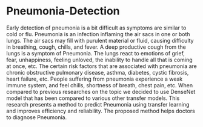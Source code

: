 # Pneumonia-Detection
Early detection of pneumonia is a bit difficult as symptoms are similar to cold or flu. Pneumonia is an infection inflaming the air sacs in one or both lungs. The air sacs may fill with purulent material or fluid, causing difficulty in breathing, cough, chills, and fever. A deep productive cough from the lungs is a symptom of Pneumonia. The lungs react to emotions of grief, fear, unhappiness, feeling unloved, the inability to handle all that is coming at once, etc. The certain risk factors that are associated with pneumonia are chronic obstructive pulmonary disease, asthma, diabetes, cystic fibrosis, heart failure, etc. People suffering from pneumonia experience a weak immune system, and feel chills, shortness of breath, chest pain, etc.  When compared to previous researches on the topic we decided to use DenseNet model that has been compared to  various  other transfer models.  This research presents a method to predict Pneumonia using transfer learning and improves efficiency and reliability. The proposed method helps doctors to diagnose Pneumonia.

